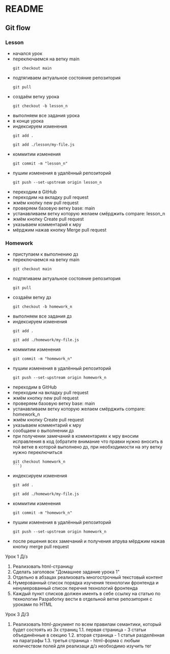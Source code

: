 # README

## Git flow

### Lesson

- начался урок
- переключаемся на ветку main
    ```
    git checkout main
    ```
- подтягиваем актуальное состояние репозитория
    ```
    git pull
    ```
- создаём ветку урока
    ```
    git checkout -b lesson_n
    ```
- выполняем все задания урока
- в конце урока
- индексируем изменения
    ```
    git add .
    ```
    ```
    git add ./lesson/my-file.js
    ```
- коммитим изменения
    ```
    git commit -m "lesson_n"
    ```
- пушим изменения в удалённый репозиторий
    ```
    git push --set-upstream origin lesson_n
    ```
- переходим в GitHub
- переходим на вкладку pull request
- жмём кнопку new pull request
- проверяем базовую ветку base: main
- устанавливаем ветку которую желаем смёрджить compare: lesson_n
- жмём кнопку Create pull request
- указываем комментарий к мру
- мёрджим нажав кнопку Merge pull request

### Homework

- приступаем к выполнению дз
- переключаемся на ветку main
    ```
    git checkout main
    ```
- подтягиваем актуальное состояние репозитория
    ```
    git pull
    ```
- создаём ветку дз
    ```
    git checkout -b homework_n
    ```
- выполняем все задания дз
- индексируем изменения
    ```
    git add .
    ```
    ```
    git add ./homework/my-file.js
    ```
- коммитим изменения
    ```
    git commit -m "homework_n"
    ```
- пушим изменения в удалённый репозиторий
    ```
    git push --set-upstream origin homework_n
    ```
- переходим в GitHub
- переходим на вкладку pull request
- жмём кнопку new pull request
- проверяем базовую ветку base: main
- устанавливаем ветку которую желаем смёрджить compare: homework_n
- жмём кнопку Create pull request
- указываем комментарий к мру
- сообщаем о выполнении дз
- при получении замечаний в комментариях к мру вносим исправления в код
(обратите внимание что правки нужно вносить в той ветке в которой
выполнено дз, при необходимости на эту ветку нужно переключиться
    ```
    git checkout homework_n
    ```)
- индексируем изменения
    ```
    git add .
    ```
    ```
    git add ./homework/my-file.js
    ```
- коммитим изменения
    ```
    git commit -m "homework_n"
    ```
- пушим изменения в удалённый репозиторий
    ```
    git push --set-upstream origin homework_n
    ```
- после решения всех замечаний и получения апрува мёрджим нажав кнопку
merge pull request


Урок 1 Д/з
1. Реализовать html-страницу
2. Сделать заголовок "Домашнее задание урока 1"
3. Отдельно в абзацах реализовать многострочный текстовый контент
4. Нумерованный список порядка изучения технологии фронтенда и ненумерованный список перечня технологий фронтенда 
5. Каждый пункт списков должен именть в себе ссылку на статью по технологии
Разработку вести в отдельной ветке репозитория с уроками по HTML

Урок 3 Д/З
1. Реализовать html-документ по всем правилам семантики, который будет состоять из 3х страниц
1.1. первая страница - 3 статьи объединённые в секцию
1.2. вторая страница - 1 статья разделённая на параграфы
1.3. третья страница - html-форма с любым количеством полей
для реализаци д/з необходимо изучить тег <form action=""></form>